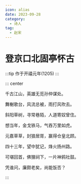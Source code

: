 ```yaml
---
icon: alias
date: 2023-09-28
category:
  - 诗人
tag:
  - 赵宋
---
```


# 登京口北固亭怀古

<!-- more -->

:::tip
作于开禧元年(1205)
:::


::: center 

千古江山，英雄无觅孙仲谋处。

舞榭歌台，风流总被，雨打风吹去。

斜阳草树，寻常巷陌，人道寄奴曾住。

想当年，金戈铁马，气吞万里如虎。

元嘉草草，封狼居胥，赢得仓皇北顾。

四十三年，望中犹记，烽火扬州路。

可堪回首，佛狸祠下，一片神鸦社鼓。

凭谁问，廉颇老矣，尚能饭否？

:::